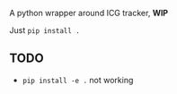 A python wrapper around ICG tracker, __WIP__

Just `pip install .`

TODO
----
* `pip install -e .` not working
